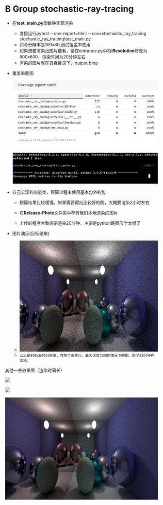 # B Group stochastic-ray-tracing



* 在**test_main.py**函数钟实现渲染
  * 直接运行pytest --cov-report=html --cov=stochastic_ray_tracing stochastic_ray_tracing\test_main.py
  * 如今分辨率是100x80,测试覆盖率使用
  * 如果想要渲染出图片能看，请在entrance.py中将**iResolution**修改为800x600，渲染时间为20分钟左右
  * 渲染的图片就在自身目录下，output.bmp

* 覆盖率截图

   ![](./Some-Display-Photo/TIM图片20180624233538.png)

  ![](./Some-Display-Photo/TIM图片20180624233547.png)


* 自己实现的向量类，预算过程未使用基本包外的包

  * 预算结果比较缓慢。如果需要得出比较好的图，大概要渲染2小时左右

  * 在**Release-Phote**文件夹中存有我们本地渲染的图片

  * 上传的程序大致需要渲染20分钟，主要是python跑图形学太慢了

* 图片演示(目标结果)
  * ![800-640-2-4](./Release-Photo/800-600-2-4.bmp)
  * `以上是800x640分辨率，在两个采样点，最大深度为四的情况下的图。跑了20分钟在本地。`







其他一些效果图（渲染时间长）

![](./Release-Photo/output_betterPerformance.bmp)

![](./Release-Photo/output_BRDF.bmp)

![1200-800-2-4](./Release-Photo/1200-800-2-4.bmp)